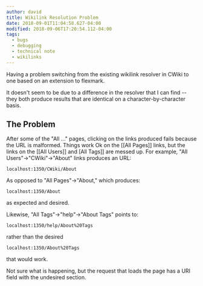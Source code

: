 ```yaml
---
author: david
title: Wikilink Resolution Problem
date: 2018-09-01T11:04:58.627-04:00
modified: 2018-09-06T17:20:54.112-04:00
tags:
  - bugs
  - debugging
  - technical note
  - wikilinks
---
```


Having a problem switching from the existing wikilink resolver in CWiki to one based on an extension to flexmark.

It doesn't seem to be due to a difference in the resolver that I can find -- they both produce results that are identical on a character-by-character basis.

## The Problem ##

After some of the "All ..." pages, clicking on the links produced fails because the URL is malformed. Things work Ok on the [[All Pages]] links, but the links on the [[All Users]] and [All Tags]] are messed up. For example, "All Users"->"CWiki"->"About" links produces an URL:

`localhost:1350/CWiki/About`

As opposed to "All Pages"->"About," which produces:

`localhost:1350/About`

as expected and desired.

Likewise, "All Tags"->"help"->"About Tags" points to:

`localhost:1350/help/About%20Tags`

rather than the desired

`localhost:1350/About%20Tags`

that would ​work.

Not sure what is happening, but the request that loads the page has a URI​ field with the undesired section.